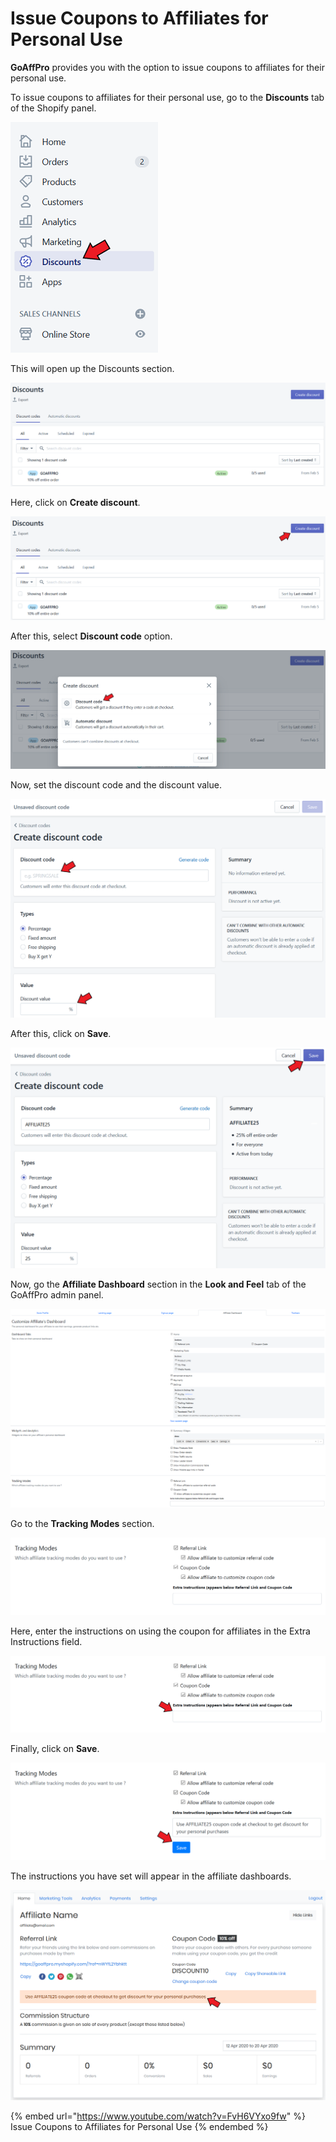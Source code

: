 # Issue Coupons to Affiliates for Personal Use

**GoAffPro** provides you with the option to issue coupons to affiliates for their personal use.

To issue coupons to affiliates for their personal use, go to the **Discounts** tab of the Shopify panel.

![Go to Discounts ](<../../../.gitbook/assets/Annotation 2020-04-20 114032 (2).png>)

This will open up the Discounts section.

![Discounts](<../../../.gitbook/assets/image (2309).png>)

Here, click on **Create discount**.

![Click on Create discount](<../../../.gitbook/assets/Annotation 2020-04-20 122158.png>)

After this, select **Discount code** option.

![Select Discount code option](<../../../.gitbook/assets/Annotation 2020-04-20 122431.png>)

Now, set the discount code and the discount value.

![Set the discount code and discount value](<../../../.gitbook/assets/Annotation 2020-04-20 122645.png>)

After this, click on **Save**.

![Click on Save](<../../../.gitbook/assets/Annotation 2020-04-20 122825.png>)

Now, go the **Affiliate Dashboard** section in the **Look and Feel** tab of the GoAffPro admin panel.

![Look and Feel > Affiliate Dashboard](<../../../.gitbook/assets/image (1542).png>)

Go to the **Tracking Modes** section.

![Tracking Modes](<../../../.gitbook/assets/image (1609).png>)

Here, enter the instructions on using the coupon for affiliates in the Extra Instructions field.

![Enter in the instructions](<../../../.gitbook/assets/Annotation 2020-04-20 123301.png>)

Finally, click on **Save**.

![Click on Save](<../../../.gitbook/assets/Annotation 2020-04-20 123553.png>)

The instructions you have set will appear in the affiliate dashboards.

![](<../../../.gitbook/assets/Annotation 2020-04-20 124910 (1).png>)

{% embed url="https://www.youtube.com/watch?v=FvH6VYxo9fw" %}
Issue Coupons to Affiliates for Personal Use
{% endembed %}
